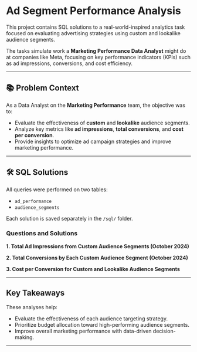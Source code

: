 # Ad Segment Performance Analysis

This project contains SQL solutions to a real-world-inspired analytics task focused on evaluating advertising strategies using custom and lookalike audience segments. 

The tasks simulate work a **Marketing Performance Data Analyst** might do at companies like Meta, focusing on key performance indicators (KPIs) such as ad impressions, conversions, and cost efficiency.

---

## 📚 Problem Context

As a Data Analyst on the **Marketing Performance** team, the objective was to:
- Evaluate the effectiveness of **custom** and **lookalike** audience segments.
- Analyze key metrics like **ad impressions**, **total conversions**, and **cost per conversion**.
- Provide insights to optimize ad campaign strategies and improve marketing performance.

---

## 🛠️ SQL Solutions

All queries were performed on two tables:
- `ad_performance`
- `audience_segments`

Each solution is saved separately in the `/sql/` folder.

### Questions and Solutions

**1. Total Ad Impressions from Custom Audience Segments (October 2024)**

**2. Total Conversions by Each Custom Audience Segment (October 2024)**

**3. Cost per Conversion for Custom and Lookalike Audience Segments**

---

## Key Takeaways

These analyses help:
- Evaluate the effectiveness of each audience targeting strategy.
- Prioritize budget allocation toward high-performing audience segments.
- Improve overall marketing performance with data-driven decision-making.

---

